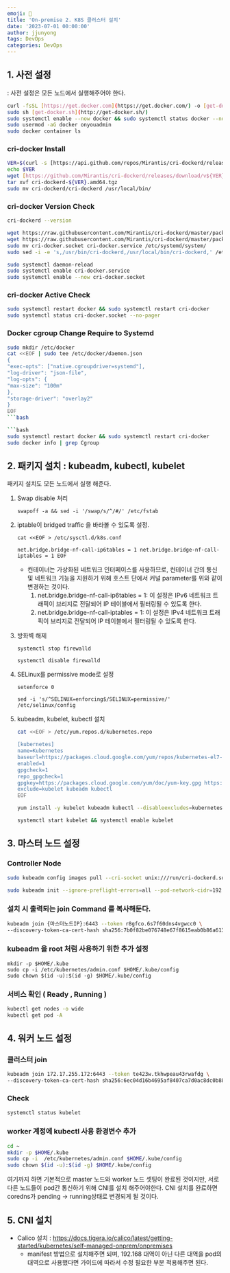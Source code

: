 ```yaml
---
emoji: 🧢
title: 'On-premise 2. K8S 클러스터 설치' 
date: '2023-07-01 00:00:00'
author: jjunyong
tags: DevOps
categories: DevOps
---
```



## 1. 사전 설정

: 사전 설정은 모든 노드에서 실행해주어야 한다. 

```bash
curl -fsSL [https://get.docker.com](https://get.docker.com/) -o [get-docker.sh](http://get-docker.sh/)
sudo sh [get-docker.sh](http://get-docker.sh/)
sudo systemctl enable --now docker && sudo systemctl status docker --no-pager
sudo usermod -aG docker onyouadmin
sudo docker container ls
```

### cri-docker Install
```bash
VER=$(curl -s [https://api.github.com/repos/Mirantis/cri-dockerd/releases/latest|grep](https://api.github.com/repos/Mirantis/cri-dockerd/releases/latest%7Cgrep) tag_name | cut -d '"' -f 4|sed 's/v//g')
echo $VER
wget [https://github.com/Mirantis/cri-dockerd/releases/download/v${VER}/cri-dockerd-${VER}.amd64.tgz](https://github.com/Mirantis/cri-dockerd/releases/download/v$%7BVER%7D/cri-dockerd-$%7BVER%7D.amd64.tgz)
tar xvf cri-dockerd-${VER}.amd64.tgz
sudo mv cri-dockerd/cri-dockerd /usr/local/bin/
```

### cri-docker Version Check

```bash
cri-dockerd --version

wget https://raw.githubusercontent.com/Mirantis/cri-dockerd/master/packaging/systemd/cri-docker.service
wget https://raw.githubusercontent.com/Mirantis/cri-dockerd/master/packaging/systemd/cri-docker.socket
sudo mv cri-docker.socket cri-docker.service /etc/systemd/system/
sudo sed -i -e 's,/usr/bin/cri-dockerd,/usr/local/bin/cri-dockerd,' /etc/systemd/system/cri-docker.service

sudo systemctl daemon-reload
sudo systemctl enable cri-docker.service
sudo systemctl enable --now cri-docker.socket
```

### cri-docker Active Check

```bash
sudo systemctl restart docker && sudo systemctl restart cri-docker
sudo systemctl status cri-docker.socket --no-pager
```

### Docker cgroup Change Require to Systemd

```bash
sudo mkdir /etc/docker
cat <<EOF | sudo tee /etc/docker/daemon.json
{
"exec-opts": ["native.cgroupdriver=systemd"],
"log-driver": "json-file",
"log-opts": {
"max-size": "100m"
},
"storage-driver": "overlay2"
}
EOF
```bash

```bash
sudo systemctl restart docker && sudo systemctl restart cri-docker
sudo docker info | grep Cgroup
```

## 2.  패키지 설치 : kubeadm, kubectl, kubelet
패키지 설치도 모든 노드에서 실행 해준다. 

1. Swap disable 처리 

    `swapoff -a && sed -i '/swap/s/^/#/' /etc/fstab`

1. iptable이 bridged traffic 을 바라볼 수 있도록 설정. 
    
    `cat <<EOF > /etc/sysctl.d/k8s.conf`
    
    `net.bridge.bridge-nf-call-ip6tables = 1
    net.bridge.bridge-nf-call-iptables = 1
    EOF`
    
    - 컨테이너는 가상화된 네트워크 인터페이스를 사용하므로, 컨테이너 간의 통신 및 네트워크 기능을 지원하기 위해 호스트 단에서 커널 parameter를 위와 같이 변경하는 것이다.
        1. net.bridge.bridge-nf-call-ip6tables = 1: 이 설정은 IPv6 네트워크 트래픽이 브리지로 전달되어 IP 테이블에서 필터링될 수 있도록 한다.
        2. net.bridge.bridge-nf-call-iptables = 1: 이 설정은 IPv4 네트워크 트래픽이 브리지로 전달되어 IP 테이블에서 필터링될 수 있도록 한다.
2. 방화벽 해제

    `systemctl stop firewalld`

    `systemctl disable firewalld`

1. SELinux를 permissive mode로 설정

    `setenforce 0`

    `sed -i 's/^SELINUX=enforcing$/SELINUX=permissive/' /etc/selinux/config`

1. kubeadm, kubelet, kubectl 설치

    ```bash
    cat <<EOF > /etc/yum.repos.d/kubernetes.repo

    [kubernetes]
    name=Kubernetes
    baseurl=https://packages.cloud.google.com/yum/repos/kubernetes-el7-x86_64
    enabled=1
    gpgcheck=1
    repo_gpgcheck=1
    gpgkey=https://packages.cloud.google.com/yum/doc/yum-key.gpg https://packages.cloud.google.com/yum/doc/rpm-package-key.gpg
    exclude=kubelet kubeadm kubectl
    EOF

    yum install -y kubelet kubeadm kubectl --disableexcludes=kubernetes

    systemctl start kubelet && systemctl enable kubelet
    ```

## 3. 마스터 노드 설정

### Controller Node

```bash
sudo kubeadm config images pull --cri-socket unix:///run/cri-dockerd.sock

sudo kubeadm init --ignore-preflight-errors=all --pod-network-cidr=192.168.0.0/16 --apiserver-advertise-address={마스터노드 IP} --cri-socket /var/run/cri-dockerd.sock
```

### 설치 시 출력되는 join Command 를 복사해둔다.

```bash
kubeadm join {마스터노드IP}:6443 --token r8gfco.6s7f60dns4vgwcc0 \
--discovery-token-ca-cert-hash sha256:7b0f82be076748e67f8615eab0b86a61317bac397f94b2921810231ab14afdcc
```

### kubeadm 을 root 처럼 사용하기 위한 추가 설정

```basn
mkdir -p $HOME/.kube
sudo cp -i /etc/kubernetes/admin.conf $HOME/.kube/config
sudo chown $(id -u):$(id -g) $HOME/.kube/config
```

### 서비스 확인 ( Ready , Running )

```bash
kubectl get nodes -o wide
kubectl get pod -A
```

## 4. 워커 노드 설정

### 클러스터 join

```bash
kubeadm join 172.17.255.172:6443 --token te423w.tkhwpeau43rwafdg \
--discovery-token-ca-cert-hash sha256:6ec04d16b4695af8407ca7d0ac8dc0b88655b431156e2189da118d8a74e07778 --cri-socket /var/run/cri-dockerd.sock
```

### Check

```bash
systemctl status kubelet
```

### worker 계정에 kubectl 사용 환경변수 추가

```bash
cd ~
mkdir -p $HOME/.kube
sudo cp -i  /etc/kubernetes/admin.conf $HOME/.kube/config
sudo chown $(id -u):$(id -g) $HOME/.kube/config
```

여기까지 하면 기본적으로 master 노드와 worker 노드 셋팅이 완료된 것이지만, 서로 다른 노드들이 pod간 통신하기 위해 CNI를 설치 해주어야한다.
CNI 설치를 완료하면 coredns가 pending -> running상태로 변경되게 될 것이다. 

## 5. CNI 설치

- Calico 설치 
    : https://docs.tigera.io/calico/latest/getting-started/kubernetes/self-managed-onprem/onpremises
    - manifest 방법으로 설치해주면 되며, 192.168 대역이 아닌 다른 대역을 pod의 대역으로 사용했다면 가이드에 따라서 수정 필요한 부분 적용해주면 된다. 
        